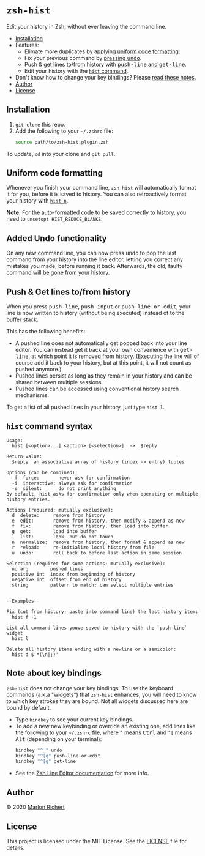 # `zsh-hist`
Edit your history in Zsh, without ever leaving the command line.

* [Installation](#installation)
* Features:
  * Elimate more duplicates by applying [uniform code formatting](#uniform-code-formatting).
  * Fix your previous command by [pressing <kbd>undo</kbd>](#added-undo-functionality).
  * Push & get lines to/from history with [<kbd>push-line</kbd> and
    <kbd>get-line</kbd>](#push--get-lines-tofrom-history).
  * Edit your history with the [`hist` command](#hist-command-syntax).
* Don't know how to change your key bindings? Please [read these notes](#note-about-key-bindings).
* [Author](#author)
* [License](#license)

## Installation
 1. `git clone` this repo.
 1. Add the following to your `~/.zshrc` file:
    ```zsh
    source path/to/zsh-hist.plugin.zsh
    ```

To update, `cd` into your clone and `git pull`.

## Uniform code formatting
Whenever you finish your command line, `zsh-hist` will automatically format it for you, before it
is saved to history. You can also retroactively format your history with
[`hist n`](#hist-command-syntax).

**Note:** For the auto-formatted code to be saved correctly to history, you need to
`unsetopt HIST_REDUCE_BLANKS`.

## Added Undo functionality
On any new command line, you can now press <kbd>undo</kbd> to pop the last command from your
history into the line editor, letting you correct any mistakes you made, before running it back.
Afterwards, the old, faulty command will be gone from your history.

## Push & Get lines to/from history
When you press <kbd>push-line</kbd>, <kbd>push-input</kbd> or <kbd>push-line-or-edit</kbd>, your
line is now written to history (without being executed) instead of to the buffer stack.

This has the following benefits:
* A pushed line does not automatically get popped back into your line editor. You can instead get
  it back at your own convenience with <kbd>get-line</kbd>, at which point it is removed from
  history. (Executing the line will of course add it back to your history, but at this point, it
  will not count as pushed anymore.)
* Pushed lines persist as long as they remain in your history and can be shared between multiple
  sessions.
* Pushed lines can be accessed using conventional history search mechanisms.

To get a list of all pushed lines in your history, just type `hist l`.

## `hist` command syntax
```
Usage:
  hist [<option>...] <action> [<selection>]  ->  $reply

Return value:
  $reply  an associative array of history (index -> entry) tuples

Options (can be combined):
  -f  force:       never ask for confirmation
  -i  interactive: always ask for confirmation
  -s  silent:      do not print anything
By default, hist asks for confirmation only when operating on multiple history entries.

Actions (required; mutually exclusive):
  d  delete:     remove from history
  e  edit:       remove from history, then modify & append as new
  f  fix:        remove from history, then load into buffer
  g  get:        load into buffer
  l  list:       look, but do not touch
  n  normalize:  remove from history, then format & append as new
  r  reload:     re-initialize local history from file
  u  undo:       roll back to before last action in same session

Selection (required for some actions; mutually exclusive):
  no arg        pushed lines
  positive int  index from beginning of history
  negative int  offset from end of history
  string        pattern to match; can select multiple entries


--Examples--

Fix (cut from history; paste into command line) the last history item:
  hist f -1

List all command lines youve saved to history with the `push-line` widget
  hist l

Delete all history items ending with a newline or a semicolon:
  hist d $'*(\n|;)'
```

## Note about key bindings
`zsh-hist` does not change your key bindings. To use the keyboard commands (a.k.a "widgets") that
`zsh-hist` enhances, you will need to know to which key strokes they are bound. Not all widgets
discussed here are bound by default.
* Type `bindkey` to see your current key bindings.
* To add a new new keybinding or override an existing one, add lines like the following to your
  `~/.zshrc` file, where `^` means <kbd>Ctrl</kbd> and `^[` means <kbd>Alt</kbd> (depending on your
  terminal):
  ```sh
  bindkey "^_" undo
  bindkey "^[q" push-line-or-edit
  bindkey "^[g" get-line
  ```
* See the [Zsh Line Editor
  documentation](http://zsh.sourceforge.net/Doc/Release/Zsh-Line-Editor.html) for more info.

## Author
© 2020 [Marlon Richert](https://github.com/marlonrichert)

## License
This project is licensed under the MIT License. See the [LICENSE](LICENSE) file for details.
